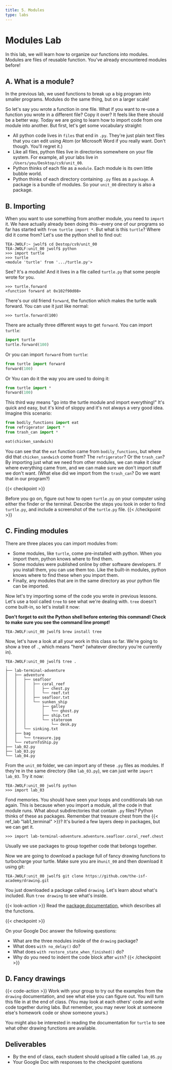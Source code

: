 ```yaml
---
title: 5. Modules
type: labs
---
```


# Modules Lab

In this lab, we will learn how to organize our functions into modules. Modules are files of reusable function. You've already encountered modules before!

## A. What is a module?
In the previous lab, we used functions to break up a big program into smaller programs. Modules do the same thing, but on a larger scale!

So let's say you wrote a function in one file. What if you want to re-use a function you wrote in a different file? Copy it over?  It feels like there should be a better way. Today we are going to learn how to import code from one module into another. But first, let's get some vocabulary straight:

- All python code lives in `files` that end in `.py`. They're just plain text files that you can edit using Atom (or Microsoft Word if you really want. Don't though. You'll regret it.)
- Like all files, python files live in directories somewhere on your file system. For example, all your labs live in `/Users/you/Desktop/cs9/unit_00`.
- Python thinks of each file as a `module`. Each module is its own little bubble world.
- Python thinks of each directory containing `.py` files as a `package`. A package is a bundle of modules. So your `unit_00` directory is also a package.

## B. Importing
When you want to use something from another module, you need to `import` it. We have actually already been doing this--every one of our programs so far has started with `from turtle import *`. But what is this `turtle`? Where did it come from? Let's use the python shell to find out:

```shell
TEA-JWOLF:~ jwolf$ cd Destop/cs9/unit_00
TEA-JWOLF:unit_00 jwolf$ python
>>> import turtle
>>> turtle
<module 'turtle' from '.../turtle.py'>
```

See? It's a module! And it lives in a file called `turtle.py` that some people wrote for you.

```shell
>>> turtle.forward
<function forward at 0x102f90d08>
```

There's our old friend `forward`, the function which makes the turtle walk forward. You can use
it just like normal:

```shell
>>> turtle.forward(100)
```

There are actually three different ways to get `forward`. You can import `turtle`:

```python
import turtle
turtle.forward(100)
```

Or you can import `forward` from `turtle`:

```python
from turtle import forward
forward(100)
```

Or You can do it the way you are used to doing it:

```python
from turtle import *
forward(100)
```

This third way means "go into the turtle module and import everything!" It's quick and easy, but it's kind of sloppy and it's not always a very good idea. Imagine this scenario:

```python
from bodily_functions import eat
from refrigerator import *
from trash_can import *

eat(chicken_sandwich)
```

You can see that the `eat` function came from `bodily_functions`, but where did that `chicken_sandwich` come from? The `refrigerator`? Or the `trash_can`? By importing just what we need from other modules, we can make it clear where everything came from, and we can make sure we don't import stuff we don't want. (What else did we import from the `trash_can`? Do we want that in our program?)

{{< checkpoint >}}

Before you go on, figure out how to open `turtle.py` on your computer using either the finder or the terminal.  Describe the steps you took in order to find `turtle.py`, and include a screenshot of the `turtle.py` file.
{{< /checkpoint >}}

## C. Finding modules
There are three places you can import modules from:

- Some modules, like `turtle`, come pre-installed with python. When you import them, python knows where to find them.
- Some modules were published online by other software developers. If you install them, you can use them too.
  Like the built-in modules, python knows where to find these when you import them.
- Finally, any modules that are in the same directory as your python file can be imported.

Now let's try importing some of the code you wrote in previous lessons. Let's use a tool called `tree` to see what we're dealing with. `tree` doesn't come built-in, so let's install it now:

**Don't forget to exit the Python shell before entering this command! Check to make sure you see the command line prompt!**

```shell
TEA-JWOLF:unit_00 jwolf$ brew install tree
```

Now, let's have a look at all your work in this class so far. We're going to show a tree of `.`, which means "here" (whatever directory you're currently in).

```shell
TEA-JWOLF:unit_00 jwolf$ tree .
.
├── lab-terminal-adventure
│   ├── adventure
│   │   ├── seafloor
│   │   │   ├── coral_reef
│   │   │   │   ├── chest.py
│   │   │   │   └── reef.txt
│   │   │   ├── seafloor.txt
│   │   │   └── sunken_ship
│   │   │       ├── galley
│   │   │       │   └── ghost.py
│   │   │       ├── ship.txt
│   │   │       └── stateroom
│   │   │           └── desk.py
│   │   └── sinking.txt
│   ├── bag
│   │   └── treasure.jpg
│   └── returnToShip.py
├── lab_02.py
├── lab_03.py
└── lab_04.py

```

From the `unit_00` folder, we can import any of these `.py` files as modules. If they're in the same directory (like `lab_03.py`), we can just write `import lab_03`. Try it now:

```shell
TEA-JWOLF:unit_00 jwolf$ python
>>> import lab_03
```

Fond memories. You should have seen your loops and conditionals lab run again. This is because when you import a module, all the code in that module runs. What about subdirectories that contain `.py` files? Python thinks of these as packages. Remember that treasure chest from the {{< ref_lab "lab1_terminal" >}}? It's buried a few layers deep in packages, but we can get it.

```shell
>>> import lab-terminal-adventure.adventure.seafloor.coral_reef.chest
```

Usually we use packages to group together code that belongs together.

Now we are going to download a package full of fancy drawing functions to turbocharge your turtle. Make sure you are in`unit_00` and then download it using git:

```shell
TEA-JWOLF:unit_00 jwolf$ git clone https://github.com/the-isf-academy/drawing.git
```

You just downloaded a package called `drawing`. Let's learn about what's included. Run `tree drawing` to see what's inside.

{{< look-action >}} Read the [package documentation](https://github.com/the-isf-academy/drawing), which describes all the functions.

{{< checkpoint >}}

On your Google Doc answer the following questions:
- What are the three modules inside of the `drawing` package?
- What does `with no_delay()` do?
- What does `with restore_state_when_finished()` do?
- Why do you need to indent the code block after `with`?
{{< /checkpoint >}}


## D. Fancy drawings

{{< code-action >}} Work with your group to try out the examples from the `drawing` documentation, and see what else you can figure out. You will turn this file in at the end of class. (You may look at each others' code and write code together during labs. But remember, you may never look at someone else's homework code or show someone yours.)

You might also be interested in reading the documentation for `turtle` to see what other drawing functions are available.


## Deliverables

- By the end of class, each student should upload a file called `lab_05.py`
- Your Google Doc with responses to the checkpoint questions
